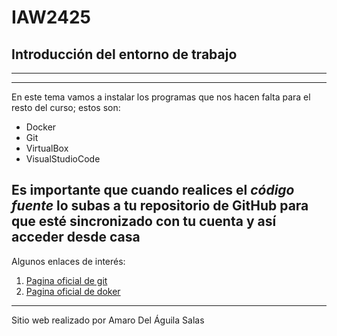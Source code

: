 # IAW2425
## Introducción del entorno de trabajo
---
- - -
En este tema vamos a instalar los programas que nos hacen falta para el resto del curso; estos son:
- Docker
- Git
- VirtualBox
- VisualStudioCode

Es **importante** que cuando realices el *código fuente* lo subas a tu repositorio de GitHub para que esté sincronizado con tu cuenta y así acceder desde casa
---
Algunos enlaces de interés:
1. [Pagina oficial de git](https://git-scm.com/)
2. [Pagina oficial de doker](https://www.docker.com/)

***
Sitio web realizado por Amaro Del Águila Salas
